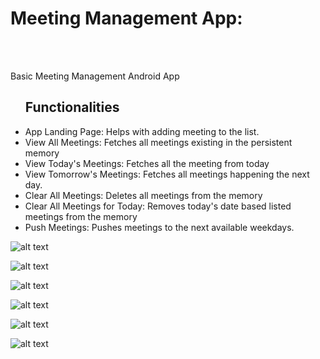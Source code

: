<h1>Meeting Management App: </h1><br> <br>
<p>
    Basic Meeting Management Android App
    <ul>
      <h2> Functionalities</h2>
      <li>
        App Landing Page: Helps with adding meeting to the list.
      </li>
      <li>
        View All Meetings: Fetches all meetings existing in the persistent memory
      </li>
      <li>
        View Today's Meetings: Fetches all the meeting from today
      </li>
      <li>
        View Tomorrow's Meetings: Fetches all meetings happening the next day.
      </li>
      <li>
        Clear All Meetings: Deletes all meetings from the memory
      </li>
      <li>
        Clear All Meetings for Today: Removes today's date based listed meetings from the memory
      </li>
      <li>
        Push Meetings: Pushes meetings to the next available weekdays.
      </li>
    </ul>
</p>

![alt text](1.PNG)

![alt text](2.PNG)

![alt text](3.PNG)

![alt text](4.PNG)

![alt text](5.PNG)

![alt text](6.PNG)




